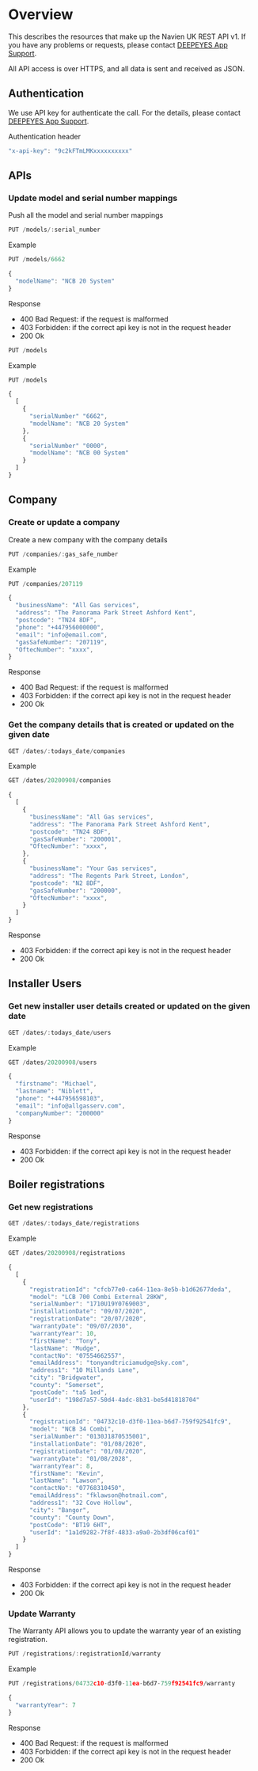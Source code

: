 # Overview

This describes the resources that make up the Navien UK REST API v1. 
If you have any problems or requests, please contact [DEEPEYES App Support](app@deepeyes.co.uk).

All API access is over HTTPS, and all data is sent and received as JSON.

## Authentication

We use API key for authenticate the call. For the details, please contact [DEEPEYES App Support](app@deepeyes.co.uk).

Authentication header

```javascript
"x-api-key": "9c2kFTmLMKxxxxxxxxxx"
```

## APIs

### Update model and serial number mappings

Push all the model and serial number mappings

```javascript
PUT /models/:serial_number
```

Example

```javascript
PUT /models/6662

{
  "modelName": "NCB 20 System"
}
```

Response

* 400 Bad Request: if the request is malformed
* 403 Forbidden: if the correct api key is not in the request header
* 200 Ok

```javascript
PUT /models
```

Example

```javascript
PUT /models

{
  [
    {
      "serialNumber" "6662",
      "modelName": "NCB 20 System"
    },
    {
      "serialNumber" "0000",
      "modelName": "NCB 00 System"
    }
  ]
}
```


## Company

### Create or update a company

Create a new company with the company details

```javascript
PUT /companies/:gas_safe_number
```

Example

```javascript
PUT /companies/207119

{
  "businessName": "All Gas services",
  "address": "The Panorama Park Street Ashford Kent",
  "postcode": "TN24 8DF",
  "phone": "+447956000000",
  "email": "info@email.com",
  "gasSafeNumber": "207119",
  "OftecNumber": "xxxx",
}
```

Response

* 400 Bad Request: if the request is malformed
* 403 Forbidden: if the correct api key is not in the request header
* 200 Ok


### Get the company details that is created or updated on the given date

```javascript
GET /dates/:todays_date/companies
```

Example

```javascript
GET /dates/20200908/companies

{
  [
    {
      "businessName": "All Gas services",
      "address": "The Panorama Park Street Ashford Kent",
      "postcode": "TN24 8DF",
      "gasSafeNumber": "200001",
      "OftecNumber": "xxxx",
    },
    {
      "businessName": "Your Gas services",
      "address": "The Regents Park Street, London",
      "postcode": "N2 8DF",
      "gasSafeNumber": "200000",
      "OftecNumber": "xxxx",
    }
  ]
}
```

Response

* 403 Forbidden: if the correct api key is not in the request header
* 200 Ok


## Installer Users

### Get new installer user details created or updated on the given date

```javascript
GET /dates/:todays_date/users
```

Example

```javascript
GET /dates/20200908/users

{
  "firstname": "Michael",
  "lastname": "Niblett",
  "phone": "+447956598103",
  "email": "info@allgasserv.com",
  "companyNumber": "200000"
}
```

Response

* 403 Forbidden: if the correct api key is not in the request header
* 200 Ok


## Boiler registrations

### Get new registrations

```javascript
GET /dates/:todays_date/registrations
```

Example

```javascript
GET /dates/20200908/registrations

{
  [
    {
      "registrationId": "cfcb77e0-ca64-11ea-8e5b-b1d62677deda",
      "model": "LCB 700 Combi External 28KW",
      "serialNumber": "1710U19Y0769003",
      "installationDate": "09/07/2020",
      "registrationDate": "20/07/2020",
      "warrantyDate": "09/07/2030",
      "warrantyYear": 10,
      "firstName": "Tony",
      "lastName": "Mudge",
      "contactNo": "07554662557",
      "emailAddress": "tonyandtriciamudge@sky.com",
      "address1": "10 Millands Lane",
      "city": "Bridgwater",
      "county": "Somerset",
      "postCode": "ta5 1ed",
      "userId": "198d7a57-50d4-4adc-8b31-be5d41818704"
    },  
    {
      "registrationId": "04732c10-d3f0-11ea-b6d7-759f92541fc9",
      "model": "NCB 34 Combi",
      "serialNumber": "0130J1870535001",
      "installationDate": "01/08/2020",
      "registrationDate": "01/08/2020",
      "warrantyDate": "01/08/2028",
      "warrantyYear": 8,
      "firstName": "Kevin",
      "lastName": "Lawson",
      "contactNo": "07768310450",
      "emailAddress": "fklawson@hotnail.com",
      "address1": "32 Cove Hollow",
      "city": "Bangor",
      "county": "County Down",
      "postCode": "BT19 6HT",
      "userId": "1a1d9282-7f8f-4833-a9a0-2b3df06caf01"
    }
  ]
}
```

Response

* 403 Forbidden: if the correct api key is not in the request header
* 200 Ok


### Update Warranty

The Warranty API allows you to update the warranty year of an existing registration. 

```javascript
PUT /registrations/:registrationId/warranty
```

Example 

```javascript
PUT /registrations/04732c10-d3f0-11ea-b6d7-759f92541fc9/warranty

{
  "warrantyYear": 7
}
```

Response

* 400 Bad Request: if the request is malformed
* 403 Forbidden: if the correct api key is not in the request header
* 200 Ok
